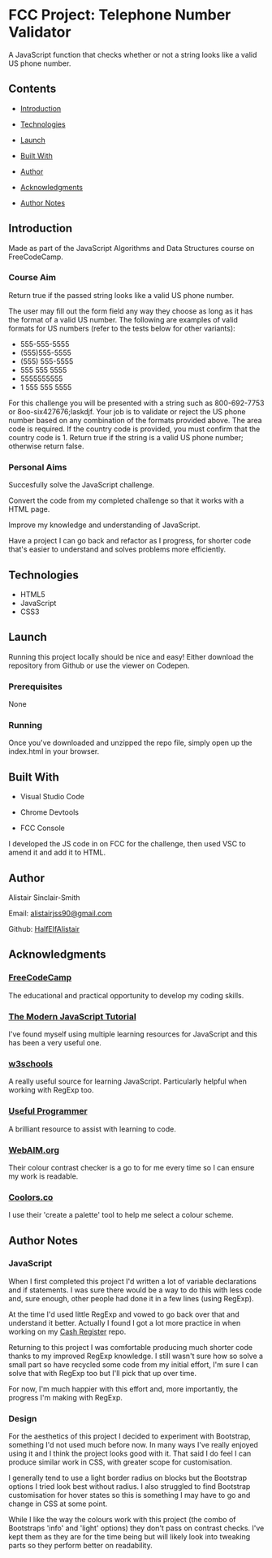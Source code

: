 # FCC Project: Telephone Number Validator

A JavaScript function that checks whether or not a string looks like a valid US phone number.

## Contents

- [Introduction](#Introduction)

- [Technologies](#Technologies)

- [Launch](#Launch)

- [Built With](#Built-With)

- [Author](#Author)

- [Acknowledgments](#Acknowledgments)

- [Author Notes](#Author-Notes)


## Introduction

Made as part of the JavaScript Algorithms and Data Structures course on FreeCodeCamp.

### Course Aim

Return true if the passed string looks like a valid US phone number.

The user may fill out the form field any way they choose as long as it has the format of a valid US number. The following are examples of valid formats for US numbers (refer to the tests below for other variants):

- 555-555-5555
- (555)555-5555
- (555) 555-5555
- 555 555 5555
- 5555555555
- 1 555 555 5555

For this challenge you will be presented with a string such as 800-692-7753 or 8oo-six427676;laskdjf. Your job is to validate or reject the US phone number based on any combination of the formats provided above. The area code is required. If the country code is provided, you must confirm that the country code is 1. Return true if the string is a valid US phone number; otherwise return false.


### Personal Aims

Succesfully solve the JavaScript challenge.

Convert the code from my completed challenge so that it works with a HTML page.

Improve my knowledge and understanding of JavaScript.

Have a project I can go back and refactor as I progress, for shorter code that's easier to understand and solves problems more efficiently.


## Technologies

- HTML5
- JavaScript
- CSS3

## Launch

Running this project locally should be nice and easy! Either download the repository from Github or use the viewer on Codepen.

### Prerequisites

None

### Running

Once you've downloaded and unzipped the repo file, simply open up the index.html in your browser.


## Built With

- Visual Studio Code

- Chrome Devtools

- FCC Console

I developed the JS code in on FCC for the challenge, then used VSC to amend it and add it to HTML.

## Author

Alistair Sinclair-Smith

Email: [alistairjss90@gmail.com](alistairjss90@gmail.com)

Github: [HalfElfAlistair](https://github.com/HalfElfAlistair)


## Acknowledgments

### [FreeCodeCamp](https://www.freecodecamp.org/)
The educational and practical opportunity to develop my coding skills.

### [The Modern JavaScript Tutorial](https://javascript.info/)
I've found myself using multiple learning resources for JavaScript and this has been a very useful one.

### [w3schools](https://www.w3schools.com/)
A really useful source for learning JavaScript. Particularly helpful when working with RegExp too.

### [Useful Programmer](https://www.youtube.com/channel/UCAocVBB14ixYUfdhKaSrvNQ)
A brilliant resource to assist with learning to code.

### [WebAIM.org](https://webaim.org/)
Their colour contrast checker is a go to for me every time so I can ensure my work is readable.

### [Coolors.co](https://coolors.co/)
I use their 'create a palette' tool to help me select a colour scheme.


## Author Notes

### JavaScript

When I first completed this project I'd written a lot of variable declarations and if statements. I was sure there would be a way to do this with less code and, sure enough, other people had done it in a few lines (using RegExp).

At the time I'd used little RegExp and vowed to go back over that and understand it better. Actually I found I got a lot more practice in when working on my [Cash Register](https://github.com/HalfElfAlistair/fcc-cash-register) repo.

Returning to this project I was comfortable producing much shorter code thanks to my improved RegExp knowledge. I still wasn't sure how so solve a small part so have recycled some code from my initial effort, I'm sure I can solve that with RegExp too but I'll pick that up over time.

For now, I'm much happier with this effort and, more importantly, the progress I'm making with RegExp.

### Design

For the aesthetics of this project I decided to experiment with Bootstrap, something I'd not used much before now. In many ways I've really enjoyed using it and I think the project looks good with it. That said I do feel I can produce similar work in CSS, with greater scope for customisation.

I generally tend to use a light border radius on blocks but the Bootstrap options I tried look best without radius. I also struggled to find Bootstrap customisation for hover states so this is something I may have to go and change in CSS at some point.

While I like the way the colours work with this project (the combo of Bootstraps 'info' and 'light' options) they don't pass on contrast checks. I've kept them as they are for the time being but will likely look into tweaking parts so they perform better on readability.


